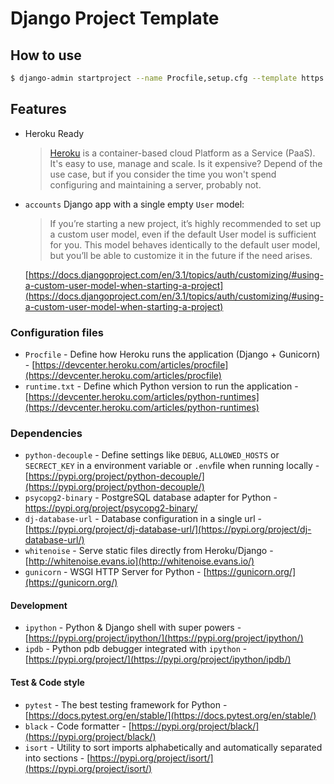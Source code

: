 # Django Project Template

## How to use

```bash
$ django-admin startproject --name Procfile,setup.cfg --template https://github.com/rougeth/django-template/archive/master.zip new_django_project .
```

## Features

- Heroku Ready
  > [Heroku](https://www.heroku.com/) is a container-based cloud Platform as a Service (PaaS). It's easy to use, manage and scale. Is it expensive? Depend of the use case, but if you consider the time you won't spend configuring and maintaining a server, probably not.
- `accounts` Django app with a single empty `User` model:

    > If you’re starting a new project, it’s highly recommended to set up a custom user model, even if the default User model is sufficient for you. This model behaves identically to the default user model, but you’ll be able to customize it in the future if the need arises.

    [https://docs.djangoproject.com/en/3.1/topics/auth/customizing/#using-a-custom-user-model-when-starting-a-project](https://docs.djangoproject.com/en/3.1/topics/auth/customizing/#using-a-custom-user-model-when-starting-a-project)

### Configuration files
- `Procfile` - Define how Heroku runs the application (Django + Gunicorn) - [https://devcenter.heroku.com/articles/procfile](https://devcenter.heroku.com/articles/procfile)
- `runtime.txt` - Define which Python version to run the application - [https://devcenter.heroku.com/articles/python-runtimes](https://devcenter.heroku.com/articles/python-runtimes)

### Dependencies

- `python-decouple` - Define settings like `DEBUG`, `ALLOWED_HOSTS` or `SECRECT_KEY` in a environment variable or `.env`file when running locally - [https://pypi.org/project/python-decouple/](https://pypi.org/project/python-decouple/)
- `psycopg2-binary` - PostgreSQL database adapter for Python - https://pypi.org/project/psycopg2-binary/
- `dj-database-url` - Database configuration in a single url - [https://pypi.org/project/dj-database-url/](https://pypi.org/project/dj-database-url/)
- `whitenoise` - Serve static files directly from Heroku/Django - [http://whitenoise.evans.io](http://whitenoise.evans.io/)
- `gunicorn` - WSGI HTTP Server for Python - [https://gunicorn.org/](https://gunicorn.org/)

#### Development

- `ipython` - Python & Django shell with super powers - [https://pypi.org/project/ipython/](https://pypi.org/project/ipython/)
- `ipdb` - Python pdb debugger integrated with `ipython` - [https://pypi.org/project/](https://pypi.org/project/ipython/ipdb/)

#### Test & Code style

- `pytest` - The best testing framework for Python - [https://docs.pytest.org/en/stable/](https://docs.pytest.org/en/stable/)
- `black` - Code formatter - [https://pypi.org/project/black/](https://pypi.org/project/black/)
- `isort` - Utility to sort imports alphabetically and automatically separated into sections - [https://pypi.org/project/isort/](https://pypi.org/project/isort/)
